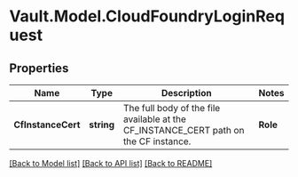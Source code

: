 # Vault.Model.CloudFoundryLoginRequest

## Properties

Name | Type | Description | Notes
------------ | ------------- | ------------- | -------------
**CfInstanceCert** | **string** | The full body of the file available at the CF_INSTANCE_CERT path on the CF instance. | **Role** | **string** | The name of the role to authenticate against. | **Signature** | **string** | The signature generated by the client certificate&#x27;s private key. | **SigningTime** | **string** | The date and time used to construct the signature. | 

[[Back to Model list]](../README.md#documentation-for-models) [[Back to API list]](../README.md#documentation-for-api-endpoints) [[Back to README]](../README.md)

